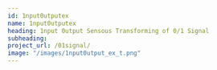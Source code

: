 ```yaml
---
id: 1nput0utputex
name: 1nput0utputex
heading: 1nput 0utput Sensous Transforming of 0/1 Signal
subheading: 
project_url: /01signal/
image: "/images/1nput0utput_ex_t.png"
---
```

